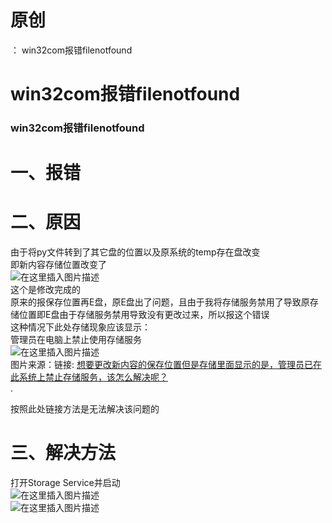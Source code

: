 # 原创

： win32com报错filenotfound

# win32com报错filenotfound

### win32com报错filenotfound

# 一、报错

# 二、原因

由于将py文件转到了其它盘的位置以及原系统的temp存在盘改变<br/>
即新内容存储位置改变了<br/> <img alt="在这里插入图片描述" src="https://img-blog.csdnimg.cn/20200705143109890.png?x-oss-process=image/watermark,type_ZmFuZ3poZW5naGVpdGk,shadow_10,text_aHR0cHM6Ly9ibG9nLmNzZG4ubmV0L3B5dGhvbl9fcmVwb3J0ZWQ=,size_16,color_FFFFFF,t_70"/><br/>
这个是修改完成的<br/> 原来的报保存位置再E盘，原E盘出了问题，且由于我将存储服务禁用了导致原存储位置即E盘由于存储服务禁用导致没有更改过来，所以报这个错误<br/> 这种情况下此处存储现象应该显示：<br/>
管理员在电脑上禁止使用存储服务<br/> <img alt="在这里插入图片描述" src="https://img-blog.csdnimg.cn/20200705143604984.png?x-oss-process=image/watermark,type_ZmFuZ3poZW5naGVpdGk,shadow_10,text_aHR0cHM6Ly9ibG9nLmNzZG4ubmV0L3B5dGhvbl9fcmVwb3J0ZWQ=,size_16,color_FFFFFF,t_70"/><br/>
图片来源：链接: [想要更改新内容的保存位置但是存储里面显示的是，管理员已在此系统上禁止存储服务，该怎么解决呢？<br/> ](3C415EA7B7A695747646EA6D13D01CA2.1592215725487).

按照此处链接方法是无法解决该问题的

# 三、解决方法

打开Storage
Service并启动<br/> <img alt="在这里插入图片描述" src="https://img-blog.csdnimg.cn/20200705143806938.png?x-oss-process=image/watermark,type_ZmFuZ3poZW5naGVpdGk,shadow_10,text_aHR0cHM6Ly9ibG9nLmNzZG4ubmV0L3B5dGhvbl9fcmVwb3J0ZWQ=,size_16,color_FFFFFF,t_70"/><br/> <img alt="在这里插入图片描述" src="https://img-blog.csdnimg.cn/20200705143913772.png?x-oss-process=image/watermark,type_ZmFuZ3poZW5naGVpdGk,shadow_10,text_aHR0cHM6Ly9ibG9nLmNzZG4ubmV0L3B5dGhvbl9fcmVwb3J0ZWQ=,size_16,color_FFFFFF,t_70"/>
